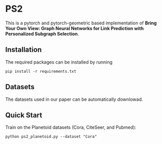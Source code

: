 # PS2

This is a pytorch and pytorch-geometric based implementation of **Bring Your Own View: Graph Neural Networks for Link Prediction with Personalized Subgraph Selection**. 

## Installation

The required packages can be installed by running 
```
pip install -r requirements.txt
```

## Datasets
The datasets used in our paper can be automatically downlowad. 

## Quick Start
Train on the Planetoid datasets (Cora, CiteSeer, and Pubmed):
```
python ps2_planetoid.py --dataset "Cora" 
```